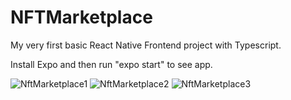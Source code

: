 # NFTMarketplace

My very first basic React Native Frontend project with Typescript.

Install Expo and then run "expo start" to see app.

![NftMarketplace1](https://user-images.githubusercontent.com/12349670/171273827-d4618c82-7545-4e0c-a585-ff79454e40ed.png)
![NftMarketplace2](https://user-images.githubusercontent.com/12349670/171273836-f70ae9c2-572b-4d08-bc77-32401a3608a7.png)
![NftMarketplace3](https://user-images.githubusercontent.com/12349670/171273839-03c33d87-fb1c-4e28-9c24-e597b33b4f8b.png)
